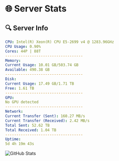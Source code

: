 # 🌐 Server Stats
## 🔍 Server Info
```yaml
CPU: Intel(R) Xeon(R) CPU E5-2699 v4 @ 1283.96GHz
CPU Usage: 0.90%
Cores: 44P | 88T
-----------------------------------
Memory:
Current Usage: 10.01 GB/503.74 GB
Available: 490.38 GB
-----------------------------------
Disk:
Current Usage: 17.49 GB/1.71 TB
Free: 1.61 TB
-----------------------------------
GPU:
No GPU detected
-----------------------------------
Network:
Current Transfer (Sent): 160.27 MB/s
Current Transfer (Received): 2.42 MB/s
Total Sent: 52.62 TB
Total Received: 1.04 TB
-----------------------------------
Uptime:
5d 4h 19m 43s
```
![GitHub Stats](https://img.shields.io/badge/Updated-2025-02-13_03:03:01-blue)